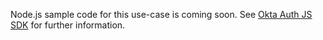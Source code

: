 Node.js sample code for this use-case is coming soon. See [Okta Auth JS SDK](https://github.com/okta/okta-auth-js) for further information.
